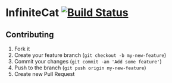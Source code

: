 # InfiniteCat [![Build Status](https://travis-ci.org/InfiniteCat/InfiniteCat.svg?branch=master)](https://travis-ci.org/InfiniteCat/InfiniteCat)

## Contributing

1. Fork it
2. Create your feature branch (`git checkout -b my-new-feature`)
3. Commit your changes (`git commit -am 'Add some feature'`)
4. Push to the branch (`git push origin my-new-feature`)
5. Create new Pull Request
